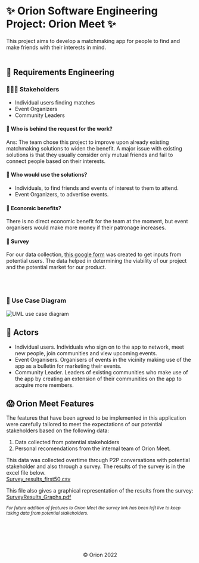 # ✨ Orion Software Engineering Project: Orion Meet ✨
This project aims to develop a matchmaking app for people to find and make friends with their interests in mind.
<br><br>

## 📃 Requirements Engineering

### 👨‍👧‍👦 Stakeholders
<ul>
  <li>Individual users finding matches</li>
  <li>Event Organizers</li>
  <li>Community Leaders</li>
</ul>

<h4>🤔 Who is behind the request for the work?</h4>
Ans: The team chose this project to improve upon already existing matchmaking solutions to widen the benefit. A major issue with existing solutions is that they usually consider only mutual friends and fail to connect people based on their interests.
<br>

<h4>🧐 Who would use the solutions?</h4>
<ul>
  <li>Individuals, to find friends and events of interest to them to attend.</li>
  <li>Event Organizers, to advertise events.</li>
</ul>

<h4>🤑 Economic benefits?</h4>
There is no direct economic benefit for the team at the moment, but event organisers would make more money if their patronage increases.
<br>
<h4>👻 Survey</h4>
For our data collection, <a href="https://forms.gle/NPpSH2zEeW95dUQ27">this google form</a> was created to get inputs from potential users. The data helped in determining the viability of our project and the potential market for our product.

<br><br>

### 🔗 Use Case Diagram

![UML use case diagram](https://user-images.githubusercontent.com/80262558/181116307-ab5890f5-122b-40aa-9cd2-30dc1204bc0d.png)

## 💃 Actors
<ul>
  <li>Individual users. Individuals who sign on to the app to network, meet new people, join communities and view upcoming events.</li>
  <li>Event Organisers. Organisers of events in the vicinity making use of the app as a bulletin for marketing their events.</li>
  <li>Community Leader. Leaders of existing communities who make use of the app by creating an extension of their communities on the app to acquire more members.</li>
</ul>

## 😱 Orion Meet Features

The features that have been agreed to be implemented in this application were carefully tailored to meet the expectations of our potential stakeholders based on the following data:
<ol>
  <li>Data collected from potential stakeholders </li>
  <li>Personal recomendations from the internal team of Orion Meet.</li>
</ol>

This data was collected overtime through P2P conversations with potential stakeholder and also through a survey. 
The results of the survey is in the excel file below.<br>
[Survey_results_first50.csv](https://github.com/Orion-Software-Engineering/.github-private/files/9193570/Survey_results_first50.csv)

This file also gives a graphical representation of the results from the survey:<br> 
[SurveyResults_Graphs.pdf](https://github.com/Orion-Software-Engineering/.github-private/files/9193595/SurveyResults_Graphs.pdf)

<sub><em>For future addition of features to Orion Meet the survey link has been left live to keep taking data from potential stakeholders.</em></sub>

<br><br><br><br>
<p align="center">© Orion 2022</p>
